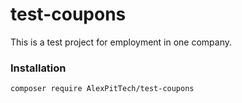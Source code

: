 # test-coupons
This is a test project for employment in one company.  

### Installation

    composer require AlexPitTech/test-coupons
